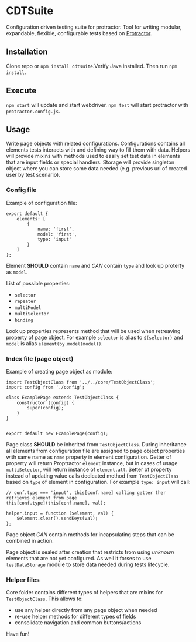 # CDTSuite
Configuration driven testing suite for protractor. Tool for writing modular, expandable, flexible, configurable tests based on [Protractor](https://github.com/angular/protractor).

## Installation
Clone repo or `npm install cdtsuite`.Verify Java installed. Then run `npm install`.

## Execute
`npm start` will update and start webdriver. `npm test` will start protractor with `protractor.config.js`.

## Usage
Write page objects with related configurations. Configurations contains all elements tests interacts with and defining way to fill them with data. Helpers will provide mixins with methods used to easily set test data in elements that are input fields or special handlers. Storage will provide singleton object where you can store some data needed (e.g. previous url of created user by test scenario).

### Config file
Example of configuration file:
```
export default {
    elements: [
        {
            name: 'first',
            model: 'first',
            type: 'input'
        }
    ]
};
```
Element **SHOULD** contain `name` and *CAN* contain `type` and look up proterty as `model`.

List of possible properties:
- `selector`
- `repeater`
- `multiModel`
- `multiSelector`
- `binding`

Look up properties represents method that will be used when retreaving property of page object. For example `selector` is alias to `$(selector)` and `model` is alias `element(by.model(model))`.

### Index file (page object)
Example of creating page object as module:
```
import TestObjectClass from '../../core/TestObjectClass';
import config from './config';

class ExamplePage extends TestObjectClass {
    constructor (config) {
        super(config);
    }
}


export default new ExamplePage(config);
```
Page class **SHOULD** be inherited from `TestObjectClass`. During inheritance all elements from configuration file are assigned to page object properties with same name as `name` property in element configuration.
Getter of property will return Proptractor `element` instance, but in cases of usage `multiSelector`, will return instance of `element.all`.
Setter of property instead of updating value calls dedicated method from `TestObjectClass` based on `type` of element in configuration. For example `type: input` will call:
```
// conf.type === 'input', this[conf.name] calling getter ther retrieves element from page
this[conf.type](this[conf.name], val);
```
```
helper.input = function ($element, val) {
    $element.clear().sendKeys(val);
};
```
Page object *CAN* contain methods for incapsulating steps that can be combined in action.

Page object is sealed after creation that restricts from using *unknown* elements that are not yet configured. As well it forses to use `testDataStorage` module to store data needed during tests lifecycle.

### Helper files
Core folder contains different types of helpers that are mixins for `TestObjectClass`. This allows to:
- use any helper directly from any page object when needed
- re-use helper methods for different types of fields
- consolidate navigation and common buttons/actions

Have fun!

